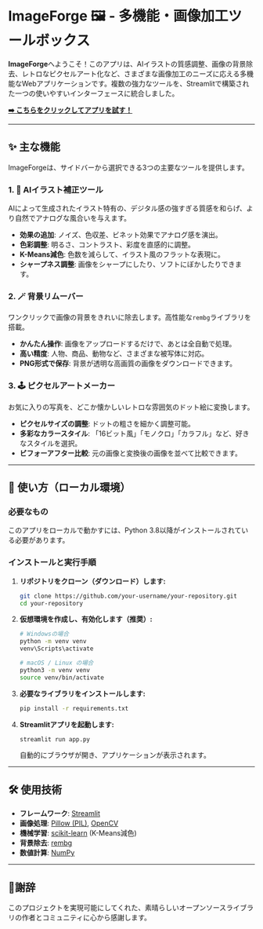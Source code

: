 # ImageForge 🖼️ - 多機能・画像加工ツールボックス

**ImageForge**へようこそ！このアプリは、AIイラストの質感調整、画像の背景除去、レトロなピクセルアート化など、さまざまな画像加工のニーズに応える多機能なWebアプリケーションです。複数の強力なツールを、Streamlitで構築された一つの使いやすいインターフェースに統合しました。

**[➡️ こちらをクリックしてアプリを試す！]([https://your-streamlit-app-url.streamlit.app/](https://imageforge-qr3hqqd2q9mobaw39n3bec.streamlit.app/))**


---

## ✨ 主な機能

ImageForgeは、サイドバーから選択できる3つの主要なツールを提供します。

### 1. 🎨 AIイラスト補正ツール
AIによって生成されたイラスト特有の、デジタル感の強すぎる質感を和らげ、より自然でアナログな風合いを与えます。
- **効果の追加**: ノイズ、色収差、ビネット効果でアナログ感を演出。
- **色彩調整**: 明るさ、コントラスト、彩度を直感的に調整。
- **K-Means減色**: 色数を減らして、イラスト風のフラットな表現に。
- **シャープネス調整**: 画像をシャープにしたり、ソフトにぼかしたりできます。

### 2. 🪄 背景リムーバー
ワンクリックで画像の背景をきれいに除去します。高性能な`rembg`ライブラリを搭載。
- **かんたん操作**: 画像をアップロードするだけで、あとは全自動で処理。
- **高い精度**: 人物、商品、動物など、さまざまな被写体に対応。
- **PNG形式で保存**: 背景が透明な高画質の画像をダウンロードできます。

### 3. 🕹️ ピクセルアートメーカー
お気に入りの写真を、どこか懐かしいレトロな雰囲気のドット絵に変換します。
- **ピクセルサイズの調整**: ドットの粗さを細かく調整可能。
- **多彩なカラースタイル**: 「16ビット風」「モノクロ」「カラフル」など、好きなスタイルを選択。
- **ビフォーアフター比較**: 元の画像と変換後の画像を並べて比較できます。

---

## 🚀 使い方（ローカル環境）

### 必要なもの
このアプリをローカルで動かすには、Python 3.8以降がインストールされている必要があります。

### インストールと実行手順

1.  **リポジトリをクローン（ダウンロード）します:**
    ```bash
    git clone https://github.com/your-username/your-repository.git
    cd your-repository
    ```

2.  **仮想環境を作成し、有効化します（推奨）:**
    ```bash
    # Windowsの場合
    python -m venv venv
    venv\Scripts\activate

    # macOS / Linux の場合
    python3 -m venv venv
    source venv/bin/activate
    ```

3.  **必要なライブラリをインストールします:**
    ```bash
    pip install -r requirements.txt
    ```

4.  **Streamlitアプリを起動します:**
    ```bash
    streamlit run app.py
    ```

    自動的にブラウザが開き、アプリケーションが表示されます。

---

## 🛠️ 使用技術

*   **フレームワーク**: [Streamlit](https://streamlit.io/)
*   **画像処理**: [Pillow (PIL)](https://python-pillow.org/), [OpenCV](https://opencv.org/)
*   **機械学習**: [scikit-learn](https://scikit-learn.org/) (K-Means減色)
*   **背景除去**: [rembg](https://github.com/danielgatis/rembg)
*   **数値計算**: [NumPy](https://numpy.org/)

---

## 🙏謝辞

このプロジェクトを実現可能にしてくれた、素晴らしいオープンソースライブラリの作者とコミュニティに心から感謝します。
